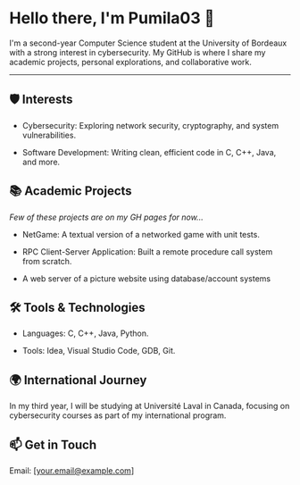 # Hello there, I'm Pumila03 👋

I'm a second-year Computer Science student at the University of Bordeaux with a strong interest in cybersecurity. My GitHub is where I share my academic projects, personal explorations, and collaborative work.

---

## 🛡️ Interests

- Cybersecurity: Exploring network security, cryptography, and system vulnerabilities.

- Software Development: Writing clean, efficient code in C, C++, Java, and more.

## 📚 Academic Projects

*Few of these projects are on my GH pages for now...*

- NetGame: A textual version of a networked game with unit tests.

- RPC Client-Server Application: Built a remote procedure call system from scratch.

- A web server of a picture website using database/account systems

## 🛠️ Tools & Technologies

- Languages: C, C++, Java, Python.

- Tools: Idea, Visual Studio Code, GDB, Git.

## 🌍 International Journey

In my third year, I will be studying at Université Laval in Canada, focusing on cybersecurity courses as part of my international program.

## 📫 Get in Touch

Email: [your.email@example.com]



